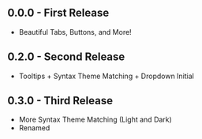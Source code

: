## 0.0.0 - First Release
* Beautiful Tabs, Buttons, and More!
## 0.2.0 - Second Release
* Tooltips + Syntax Theme Matching + Dropdown Initial
## 0.3.0 - Third Release
* More Syntax Theme Matching (Light and Dark)
* Renamed